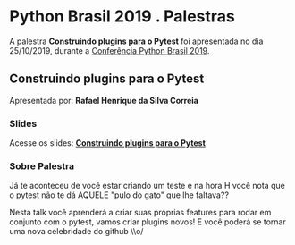 # Python Brasil 2019 . Palestras


A palestra **Construindo plugins para o Pytest** foi apresentada no dia 25/10/2019, durante a [Conferência Python Brasil 2019](http://2019.pythonbrasil.org.br).


## Construindo plugins para o Pytest
Apresentada por: **Rafael Henrique da Silva Correia**

### Slides
Acesse os slides: **[Construindo plugins para o Pytest](./)**


### Sobre Palestra
Já te aconteceu de você estar criando um teste e na hora H você nota que o pytest não te dá AQUELE "pulo do gato" que lhe faltava??

Nesta talk você aprenderá a criar suas próprias features para rodar em conjunto com o pytest, vamos criar plugins novos! E você poderá se tornar uma nova celebridade do github \\\\o/




